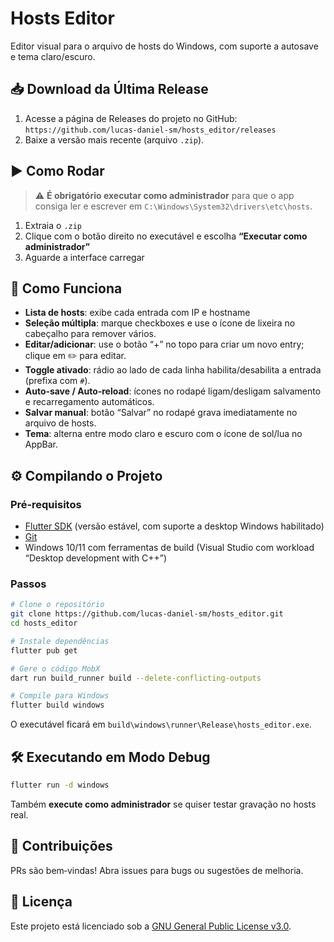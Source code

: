 # Hosts Editor

Editor visual para o arquivo de hosts do Windows, com suporte a autosave e tema claro/escuro.

## 📥 Download da Última Release

1. Acesse a página de Releases do projeto no GitHub:  
   `https://github.com/lucas-daniel-sm/hosts_editor/releases`
2. Baixe a versão mais recente (arquivo `.zip`).

## ▶️ Como Rodar

> ⚠️ **É obrigatório executar como administrador** para que o app consiga ler e escrever em `C:\Windows\System32\drivers\etc\hosts`.

1. Extraia o `.zip`
2. Clique com o botão direito no executável e escolha **“Executar como administrador”**  
3. Aguarde a interface carregar

## 📖 Como Funciona

- **Lista de hosts**: exibe cada entrada com IP e hostname  
- **Seleção múltipla**: marque checkboxes e use o ícone de lixeira no cabeçalho para remover vários.  
- **Editar/adicionar**: use o botão “+” no topo para criar um novo entry; clique em ✏️ para editar.  
- **Toggle ativado**: rádio ao lado de cada linha habilita/desabilita a entrada (prefixa com `#`).  
- **Auto‑save / Auto‑reload**: ícones no rodapé ligam/desligam salvamento e recarregamento automáticos.  
- **Salvar manual**: botão “Salvar” no rodapé grava imediatamente no arquivo de hosts.  
- **Tema**: alterna entre modo claro e escuro com o ícone de sol/lua no AppBar.  

## ⚙️ Compilando o Projeto

### Pré‑requisitos

- [Flutter SDK](https://flutter.dev) (versão estável, com suporte a desktop Windows habilitado)  
- [Git](https://git-scm.com/)  
- Windows 10/11 com ferramentas de build (Visual Studio com workload “Desktop development with C++”)

### Passos

```bash
# Clone o repositório
git clone https://github.com/lucas-daniel-sm/hosts_editor.git
cd hosts_editor

# Instale dependências
flutter pub get

# Gere o código MobX
dart run build_runner build --delete-conflicting-outputs

# Compile para Windows
flutter build windows
````

O executável ficará em `build\windows\runner\Release\hosts_editor.exe`.

## 🛠️ Executando em Modo Debug

```bash
flutter run -d windows
```

Também **execute como administrador** se quiser testar gravação no hosts real.

## 🤝 Contribuições

PRs são bem‑vindas! Abra issues para bugs ou sugestões de melhoria.

## 📝 Licença

Este projeto está licenciado sob a [GNU General Public License v3.0](LICENSE).

